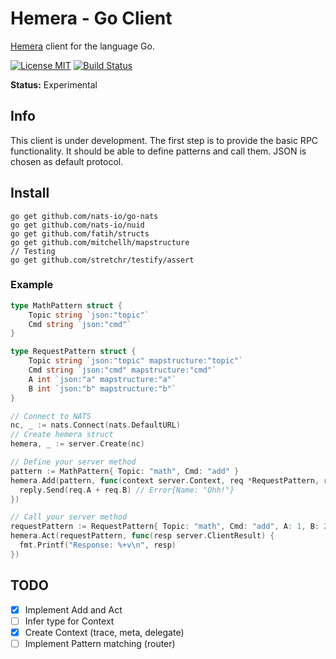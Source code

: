 # Hemera - Go Client
[Hemera](https://github.com/hemerajs/hemera) client for the language Go.

[![License MIT](https://img.shields.io/badge/License-MIT-blue.svg)](http://opensource.org/licenses/MIT)
[![Build Status](https://travis-ci.org/hemerajs/go-hemera.svg?branch=master)](http://travis-ci.org/hemerajs/go-hemera)

**Status:** Experimental

## Info
This client is under development. The first step is to provide the basic RPC functionality. It should be able to define patterns and call them.
JSON is chosen as default protocol.

## Install

```
go get github.com/nats-io/go-nats
go get github.com/nats-io/nuid
go get github.com/fatih/structs
go get github.com/mitchellh/mapstructure
// Testing
go get github.com/stretchr/testify/assert
```

### Example

```go
type MathPattern struct {
	Topic string `json:"topic"`
	Cmd string `json:"cmd"`
}

type RequestPattern struct {
	Topic string `json:"topic" mapstructure:"topic"`
	Cmd string `json:"cmd" mapstructure:"cmd"`
	A int `json:"a" mapstructure:"a"`
	B int `json:"b" mapstructure:"b"`
}

// Connect to NATS
nc, _ := nats.Connect(nats.DefaultURL)
// Create hemera struct
hemera, _ := server.Create(nc)

// Define your server method
pattern := MathPattern{ Topic: "math", Cmd: "add" }
hemera.Add(pattern, func(context server.Context, req *RequestPattern, reply server.Reply) {
  reply.Send(req.A + req.B) // Error{Name: "Ohh!"}
})

// Call your server method
requestPattern := RequestPattern{ Topic: "math", Cmd: "add", A: 1, B: 2 }
hemera.Act(requestPattern, func(resp server.ClientResult) {
  fmt.Printf("Response: %+v\n", resp)
})
```

## TODO
- [X] Implement Add and Act
- [ ] Infer type for Context
- [X] Create Context (trace, meta, delegate)
- [ ] Implement Pattern matching (router)
